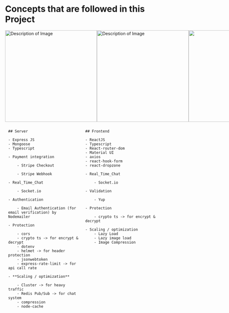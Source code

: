 # Concepts that are followed in this Project

<div style="display: flex; justify-content: space-between;">
<img src="https://i.postimg.cc/jSVSCPSM/Pic-2.png" alt="Description of Image" width="300" />
<img src="https://i.postimg.cc/GpXRPybw/Pic-one.png" alt="Description of Image" width="300" />
<img src="https://i.postimg.cc/hvftQ0m5/Admin-pic-1.png"  width="300" />
<img src="https://i.postimg.cc/v8NBFpFF/admin-pic-2.png"  width="300" />
</div>

<div style="display: flex; justify-content: space-between;">

  <div style="flex: 1; padding: 10px;">

    ## Server

    - Express JS
    - Mongoose
    - Typescript

    - Payment integration

        - Stripe Checkout

        - Stripe Webhook

    - Real_Time_Chat

        - Socket.io

    - Authentication

        - Email Authentication (for email verification) by Nodemailer

    - Protection

        - cors
        - crypto ts -> for encrypt & decrypt
        - dotenv
        - helmet -> for header protection
        - jsonwebtoken
        - express-rate-limit -> for api call rate

    - **Scaling / optimization**

        - Cluster -> for heavy traffic
        - Redis Pub/Sub -> for chat system
        - compression
        - node-cache

  </div>

  <div style="flex: 1; padding: 10px;">

    ## Frontend

    - ReactJS
    - Typescript
    - React-router-dom
    - Material UI
    - axios
    - react-hook-form
    - react-dropzone

    - Real_Time_Chat

        - Socket.io

    - Validation

        - Yup

    - Protection

        - crypto ts -> for encrypt & decrypt

    - Scaling / optimization
        - Lazy Load
        - Lazy image load
        - Image Compression

  </div>

</div>
